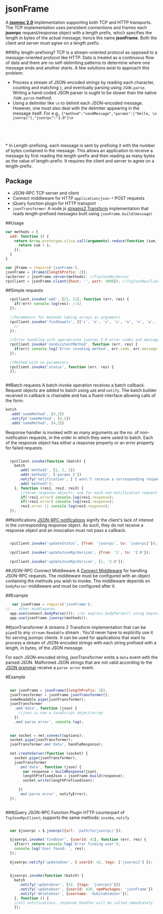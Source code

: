 jsonFrame
=========

A **[jsonrpc 2.0]** implementation supporting both TCP and HTTP transports. The TCP implementation uses persistent connections and frames each **jsonrpc** request/response object with a length prefix, which specifies the length in bytes of the actual message; hence the name **jsonFrame**.
Both the client and server must agree on a length prefix.

##Why length-prefixing?
TCP is a stream-oriented protocol as opposed to a message-oriented protocol like HTTP. Data is treated as a continuous flow of data and there are no self-delimiting patterns to determine where one message ends and another starts. 
A few solutions exist to approach this problem:
* Process a stream of JSON-encoded strings by reading each character, counting and matching `}`, and eventually parsing using `JSON.parse`. Writing a hand-coded JSON parser is ought to be slower than the native `JSON.parse` method.
* Using a delimiter like `\n` to delimit each JSON-encoded message. However, one must also deal with the delimiter appearing in the message itself. For e.g., `{"method":"sendMessage","params":["Hello, \n jsonrpc"],"jsonrpc":"2.0"}\n`
<br/>
<pre>                                                                   ^^ delimiter
</pre>
* In Length-prefixing, each message is sent by prefixing it with the number of bytes contained in the message. This allows an application to receive a message by first reading the length-prefix and then reading as many bytes as the value of length-prefix. It requires the client and server to agree on a length-prefix.

## Package
* JSON-RPC TCP server and client
* Connect middleware for HTTP `application/json-*` POST requests
* jQuery function plugin for HTTP transport
* `jsonTransformer`: A node.js [streams2 Transform] implementation that reads length-prefixed messages built using `jsonFrame.build(message)`


##Usage

```javascript
var methods = {
  add: function () {
    return Array.prototype.slice.call(arguments).reduce(function (sum, i) {
      return sum + i;
    });
  }
}

var jFrame = require('jsonFrame'),
jsonFrame = jFrame({lengthPrefix: 2}),
rpcServer = jsonFrame.server(methods), //TcpJsonRpcServer
rpcClient = jsonFrame.client({host: '', port: 3000}); //TcpJsonRpcClient

```

##Simple requests

```javascript
  rpcClient.invoke('add', [21, 21], function (err, res) {
    if(!err) console.log(res); //42
  });
  
  //Parameters for methods taking arrays as arguments
  rpcClient.invoke('findVowels', [['c', 'o', 'n', 's', 'o', 'n', 'a', 'n', 't']], function (err, res) {
    // 
  });
  
  //Error handling with appropriate jsonrpc 2.0 error codes and messages
  rpcClient.invoke('nonExistentMethod', function (err, res) {
    if(err) console.log('Error invoking method', err.code, err.message);
  });
  
  //Method with no parameters
  rpcClient.invoke('status', function (err, res) {
  });
  
```

##Batch requests
  A batch invoke operation receives a batch callback. Request objects are added to batch using `add` and `notify`.
  The batch builder received in callback is chainable and has a fluent interface allowing calls of the form:
  ``` javascript
  batch
    .add('someMethod', [4,2])
    .notify('someMethod', [4,2])
    .add('someMethod', [4,2])
  
  ```
  
  Response handler is invoked with as many arguments as the no. of non-notification requests, in the order in which they   were `add`ed to batch. Each of the response object has either a response property or an error property for failed       requests.

```javascript
  
  rpcClient.invoke(function (batch) {
    batch
      .add('method1', [1, 2, 3])
      .add('method2', ['params 2'])
      .notify('notification', ['I won\'t receive a corresponding response object'])
      .add('method3');
    }, function (res1, res2, res3) {
       //three response objects: one for each non-notification request in the order methods were added to batch
       if(!res1.error) console.log(res1.response);
       if(!res2.error) console.log(res2.response);
       res3.error || console.log(res3.response);
  });
```


##Notifications
[JSON-RPC notifications] signify the client's lack of interest in the corresponding response object. As such, they do not receive a response object and an invocation must not pass a callback.

```javascript

  rpcClient.invoke('updateStatus', {from: 'jsonrpc', to: 'jsonrpc2'});
  
  rpcClient.invoke('updateJsonRpcVersion', {from: '1', to: '2.0'});
  
  rpcClient.invoke('updateJsonRpcVersion', [1, '2.0']);

```

##JSON-RPC Connect Middleware
A [Connect Middleware] for handling JSON-RPC requests. The middleware must be configured with an object containing the methods you wish to invoke. The middleware depends on `bodyParser` middleware and must be configured after it.

##Example

```javascript
   var jsonFrame = require('jsonFrame');
//... other middlewares
  app.use(connect.bodyParser()); //or express.bodyParser() using express
  app.use(jsonFrame.jsonrpc(methods));

```

##jsonTransformer
A streams 2 Transform implementation that can be `pipe`d to any `stream.Readable` stream . You'd never have to explicitly use it for serving jsonrpc clients. It can be used for applications that want to process a stream of JSON-encoded strings with each string prefixed with a length, in bytes, of the JSON message.

For each JSON-encoded string, jsonTransformer emits a `data` event with the parsed JSON. Malformed JSON strings that are not valid according to the [JSON grammar] receive a `parse error` event.

#Example

```javascript
  
  var jsonFrame = jsonFrame({lengthPrefix: 2}),
  jsonTransformer = jsonFrame.jsonTransformer();
  someReadable.pipe(jsonTransformer);
  jsonTransformer
    .on('data', function (json) {
      //json is now a JavaScript object/array
    })
    .on('parse error', console.log);
    
  
  var socket = net.connect(options);
  socket.pipe(jsonTransformer);
  jsonTransformer.on('data', handleResponse);
  
  net.createServer(function (socket) {
    socket.pipe(jsonTransformer);
    jsonTransformer
      .on('data', function (json) {
        var response = buildResponse(json),
        lengthPrefixedJson = jsonFrame.build(response);
        socket.write(lengthPrefixedJson);
        
      })
      .on('parse error', notifyError);
  });
  
```

###jQuery JSON-RPC Function Plugin
HTTP counterpart of `TcpJsonRpcClient`; supports the same methods: `invoke`, `notify`


```javascript

  var $jsonrpc = $.jsonrpc({url: 'path/to/jsonrpc/'});
  
  $jsonrpc.invoke('findUser', {userId: 42}, function (err, res) {
    if(err) return console.log('Error finding user');
    console.log('User found: ', res);
  });
  
  $jsonrpc.notify('updateUser', { userId: 42, tags: ['jsonrpc2'] });
  
  
  $jsonrpc.invoke(function (batch) {
    batch
      .notify('updateUser', [42, {tags: 'jsonrpc2'}])
      .notify('updateUser', {userId: 420, npmPackages: 'jsonFrame'})
      .notify('deleteUser', {username: 'dubitableUser'});
    }, function () {
    //all notifications, response handler will be called immediately
    });

```

[jsonrpc 2.0]: www.jsonrpc.org
[streams2 Transform]: http://nodejs.org/api/stream.html#stream_class_stream_transform_1
[JSON-RPC notifications]: http://www.jsonrpc.org/specification#notification
[Connect Middleware]: http://www.senchalabs.org/connect/
[JSON grammar]: http://www.json.org/
